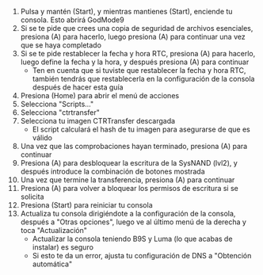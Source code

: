 1. Pulsa y mantén (Start), y mientras mantienes (Start), enciende tu consola. Esto abrirá GodMode9
2. Si se te pide que crees una copia de seguridad de archivos esenciales, presiona (A) para hacerlo, luego presiona (A) para continuar una vez que se haya completado
3. Si se te pide restablecer la fecha y hora RTC, presiona (A) para hacerlo, luego define la fecha y la hora, y después presiona (A) para continuar
    - Ten en cuenta que si tuviste que restablecer la fecha y hora RTC, también tendrás que restablecerla en la configuración de la consola después de hacer esta guía
4. Presiona (Home) para abrir el menú de acciones
5. Selecciona "Scripts..."
6. Selecciona "ctrtransfer"
7. Selecciona tu imagen CTRTransfer descargada
    - El script calculará el hash de tu imagen para asegurarse de que es válido
8. Una vez que las comprobaciones hayan terminado, presiona (A) para continuar
9. Presiona (A) para desbloquear la escritura de la SysNAND (lvl2), y después introduce la combinación de botones mostrada
10. Una vez que termine la transferencia, presiona (A) para continuar
11. Presiona (A) para volver a bloquear los permisos de escritura si se solicita
12. Presiona (Start) para reiniciar tu consola
13. Actualiza tu consola dirigiéndote a la configuración de la consola, después a "Otras opciones", luego ve al último menú de la derecha y toca "Actualización"
    - Actualizar la consola teniendo B9S y Luma (lo que acabas de instalar) es seguro
    - Si esto te da un error, ajusta tu configuración de DNS a "Obtención automática"
